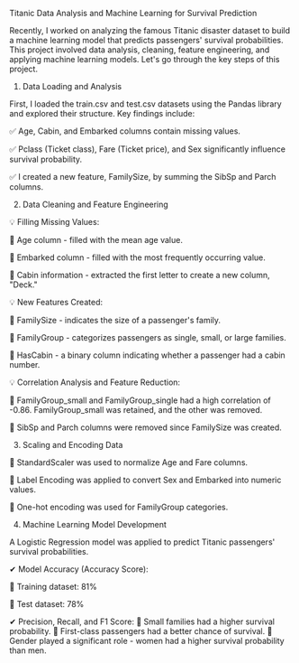 Titanic Data Analysis and Machine Learning for Survival Prediction

Recently, I worked on analyzing the famous Titanic disaster dataset to build a machine learning model that predicts passengers' survival probabilities. This project involved data analysis, cleaning, feature engineering, and applying machine learning models. Let's go through the key steps of this project.

1. Data Loading and Analysis

First, I loaded the train.csv and test.csv datasets using the Pandas library and explored their structure. 
Key findings include:

✅ Age, Cabin, and Embarked columns contain missing values.

✅ Pclass (Ticket class), Fare (Ticket price), and Sex significantly influence survival probability.

✅ I created a new feature, FamilySize, by summing the SibSp and Parch columns.

2. Data Cleaning and Feature Engineering

💡 Filling Missing Values:

🔹 Age column - filled with the mean age value.

🔹 Embarked column - filled with the most frequently occurring value.

🔹 Cabin information - extracted the first letter to create a new column, "Deck."

💡 New Features Created:

🔹 FamilySize - indicates the size of a passenger's family.

🔹 FamilyGroup - categorizes passengers as single, small, or large families.

🔹 HasCabin - a binary column indicating whether a passenger had a cabin number.

💡 Correlation Analysis and Feature Reduction:

🔹 FamilyGroup_small and FamilyGroup_single had a high correlation of -0.86. FamilyGroup_small was retained, and the other was removed.

🔹 SibSp and Parch columns were removed since FamilySize was created.

3. Scaling and Encoding Data

🔹 StandardScaler was used to normalize Age and Fare columns.

🔹 Label Encoding was applied to convert Sex and Embarked into numeric values.

🔹 One-hot encoding was used for FamilyGroup categories.

4. Machine Learning Model Development

A Logistic Regression model was applied to predict Titanic passengers' survival probabilities.

✔ Model Accuracy (Accuracy Score):

🔹 Training dataset: 81%

🔹 Test dataset: 78%

✔ Precision, Recall, and F1 Score:
🔹 Small families had a higher survival probability.
🔹 First-class passengers had a better chance of survival.
🔹 Gender played a significant role - women had a higher survival probability than men.

